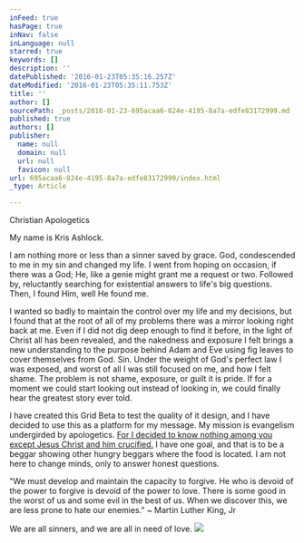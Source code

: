 ```yaml
---
inFeed: true
hasPage: true
inNav: false
inLanguage: null
starred: true
keywords: []
description: ''
datePublished: '2016-01-23T05:35:16.257Z'
dateModified: '2016-01-23T05:35:11.753Z'
title: ''
author: []
sourcePath: _posts/2016-01-23-695acaa6-824e-4195-8a7a-edfe83172999.md
published: true
authors: []
publisher:
  name: null
  domain: null
  url: null
  favicon: null
url: 695acaa6-824e-4195-8a7a-edfe83172999/index.html
_type: Article

---
```

Christian Apologetics

My name is Kris Ashlock.

I am nothing more or less than a sinner saved by grace. God, condescended to me in my sin and changed my life.  I went from hoping on occasion,  if there was a God; He, like a genie might grant me a request or two. Followed by, reluctantly searching for existential answers to life's big questions.  Then, I found Him, well He found me. 

I wanted so badly to maintain the control over my life and my decisions, but I found that at the root of all of my problems there was a mirror looking right back at me. Even if I did not dig deep enough to find it before, in the light of Christ all has been revealed, and the nakedness and exposure I felt brings a new understanding to the purpose behind Adam and Eve using fig leaves to cover themselves from God. Sin. Under the weight of God's perfect law I was exposed, and worst of all I was still focused on me, and how I felt shame. The problem is not shame, exposure, or guilt it is pride. If for a moment we could start looking out instead of looking in, we could finally hear the greatest story ever told. 

I have created this Grid Beta to test the quality of it design, and I have decided to use this as a platform for my message. My mission is evangelism undergirded by apologetics. [For I decided to know nothing among you except Jesus Christ and him crucified.][0] I have one goal, and that is to be a beggar showing other hungry beggars where the food is located. I am not here to change minds, only to answer honest questions.

"We must develop and maintain the capacity to forgive. He who is devoid of the power to forgive is devoid of the power to love. There is some good in the worst of us and some evil in the best of us. When we discover this, we are less prone to hate our enemies." ~ Martin Luther King, Jr

We are all sinners, and we are all in need of love.
![](https://the-grid-user-content.s3-us-west-2.amazonaws.com/3c35f782-60d1-446e-b788-3dbd0d1f3316.JPG)

[0]: http://biblehub.com/1_corinthians/2-2.htm
